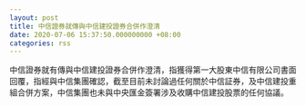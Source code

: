 ```yaml
---
layout: post
title: 中信證券就傳與中信建投證券合併作澄清
date: 2020-07-06 15:37:50.000000000 +08:00
categories: rss
---
```


中信證券就有傳與中信建投證券合併作澄清，指獲得第一大股東中信有限公司書面回覆，指經與中信集團確認，截至目前未討論過任何關於中信証券，及中信建投重組合併方案，中信集團也未與中央匯金簽署涉及收購中信建投股票的任何協議。
